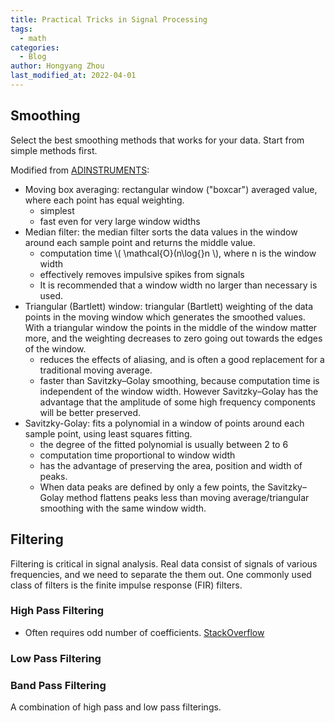 ```yaml
---
title: Practical Tricks in Signal Processing
tags:
  - math
categories:
  - Blog
author: Hongyang Zhou
last_modified_at: 2022-04-01
---
```



## Smoothing

Select the best smoothing methods that works for your data. Start from simple methods first.

Modified from [ADINSTRUMENTS](https://www.adinstruments.com/support/knowledge-base/what-are-advantages-and-disadvantages-various-smoothing-functions-available):

- Moving box averaging: rectangular window ("boxcar") averaged value, where each point has equal weighting.
  - simplest
  - fast even for very large window widths
- Median filter: the median filter sorts the data values in the window around each sample point and returns the middle value.
  - computation time \\( \mathcal{O}(n\log{}n \\), where n is the window width
  - effectively removes impulsive spikes from signals
  - It is recommended that a window width no larger than necessary is used.
- Triangular (Bartlett) window: triangular (Bartlett) weighting of the data points in the moving window which generates the smoothed values. With a triangular window the points in the middle of the window matter more, and the weighting decreases to zero going out towards the edges of the window.
  - reduces the effects of aliasing, and is often a good replacement for a traditional moving average.
  - faster than Savitzky–Golay smoothing, because computation time is independent of the window width. However Savitzky–Golay has the advantage that the amplitude of some high frequency components will be better preserved.
- Savitzky-Golay: fits a polynomial in a window of points around each sample point, using least squares fitting.
  - the degree of the fitted polynomial is usually between 2 to 6
  - computation time proportional to window width
  - has the advantage of preserving the area, position and width of peaks.
  - When data peaks are defined by only a few points, the Savitzky–Golay method flattens peaks less than moving average/triangular smoothing with the same window width. 

## Filtering

Filtering is critical in signal analysis. Real data consist of signals of various frequencies, and we need to separate the them out. One commonly used class of filters is the finite impulse response (FIR) filters.

### High Pass Filtering

- Often requires odd number of coefficients. [StackOverflow](https://dsp.stackexchange.com/questions/18413/why-the-number-of-filter-coefficients-in-fir-filter-has-to-be-an-odd-number)

### Low Pass Filtering



### Band Pass Filtering

A combination of high pass and low pass filterings.